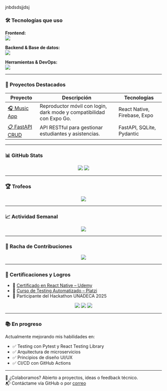 jnbdsdsjjdsj
### 🛠️ Tecnologías que uso

**Frontend:**  
<img src="https://skillicons.dev/icons?i=html,css,js,ts,react,figma&theme=light" />

**Backend & Base de datos:**  
<img src="https://skillicons.dev/icons?i=python,fastapi,mysql,sqlite&theme=light" />

**Herramientas & DevOps:**  
<img src="https://skillicons.dev/icons?i=git,github,vscode&theme=light" />

---

### 🚧 Proyectos Destacados

| Proyecto | Descripción | Tecnologías |
|---------|-------------|--------------|
| [🎧 Music App](https://github.com/Angel252000/music-app) | Reproductor móvil con login, dark mode y compatibilidad con Expo Go. | React Native, Firebase, Expo |
| [📋 FastAPI CRUD](https://github.com/Angel252000/fastapi-crud) | API RESTful para gestionar estudiantes y asistencias. | FastAPI, SQLite, Pydantic |

---

### 📊 GitHub Stats

<p align="center">
  <img src="https://github-readme-stats.vercel.app/api?username=Angel252000&show_icons=true&theme=tokyonight&hide=issues&rank_icon=percentile&card_width=400" />
  <img src="https://github-readme-stats.vercel.app/api/top-langs/?username=Angel252000&layout=compact&theme=tokyonight&card_width=320" />
</p>

---

### 🏆 Trofeos

<p align="center">
  <img src="https://github-profile-trophy.vercel.app/?username=Angel252000&theme=onestar&no-frame=true&column=6&margin-w=10&margin-h=10" />
</p>

---

### 📈 Actividad Semanal

<p align="center">
  <img src="https://github-readme-activity-graph.cyclic.app/graph?username=Angel252000&theme=github-compact&hide_border=true" />
</p>

---

### 📅 Racha de Contribuciones

<p align="center">
  <img src="https://github-readme-streak-stats.herokuapp.com/?user=Angel252000&theme=tokyonight&hide_border=true" />
</p>

---

### 🏅 Certificaciones y Logros

- 📜 [Certificado en React Native – Udemy](https://www.udemy.com/)
- 🧪 [Curso de Testing Automatizado – Platzi](https://platzi.com/)
- 🚀 Participante del Hackathon UNADECA 2025

<p align="center">
  <img src="https://img.shields.io/badge/ReactNative-Certified-blue?style=flat-square" />
  <img src="https://img.shields.io/badge/FastAPI-Master-green?style=flat-square" />
  <img src="https://img.shields.io/badge/UNADECA-Hackathon_2025-important?style=flat-square" />
</p>

---

### 📚 En progreso

Actualmente mejorando mis habilidades en:

- ✅ Testing con Pytest y React Testing Library  
- ✅ Arquitectura de microservicios  
- ✅ Principios de diseño UI/UX  
- ✅ CI/CD con GitHub Actions  

---

🤝 ¿Colaboramos? Abierto a proyectos, ideas o feedback técnico.  
📬 Contáctame vía GitHub o por [correo](mailto:angel.amaya.dev@gmail.com)
